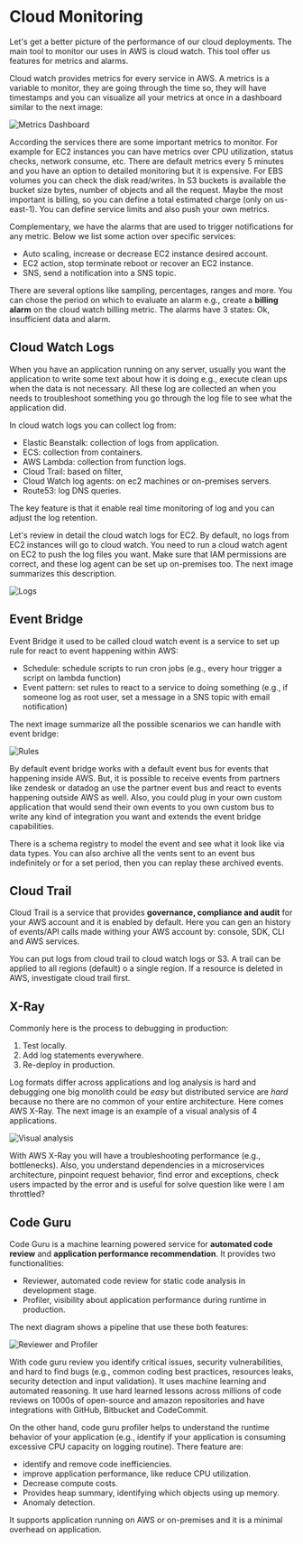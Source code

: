 Cloud Monitoring
================

Let's get a better picture of the performance of our cloud deployments. The main tool to monitor our uses in AWS is cloud watch. This tool offer us features for metrics and alarms.

Cloud watch provides metrics for every service in AWS. A metrics is a variable to monitor, they are going through the time so, they will have timestamps and you can visualize all your metrics at once in a dashboard similar to the next image:

![Metrics Dashboard](../assets/images/11A-cw-metrics.png)

According the services there are some important metrics to monitor. For example for EC2 instances you can have metrics over CPU utilization, status checks, network consume, etc. There are default metrics every 5 minutes and you have an option to detailed monitoring but it is expensive. For EBS volumes you can check the disk read/writes. In S3 buckets is available the bucket size bytes, number of objects and all the request. Maybe the most important is billing, so you can define a total estimated charge (only on us-east-1). You can define service limits and also push your own metrics.

Complementary, we have the alarms that are used to trigger notifications for any metric. Below we list some action over specific services:

- Auto scaling, increase or decrease EC2 instance desired account.
- EC2 action, stop terminate reboot or recover an EC2 instance.
- SNS, send a notification into a SNS topic.

There are several options like sampling, percentages, ranges and more. You can chose the period on which to evaluate an alarm e.g., create a **billing alarm** on the cloud watch billing metric. The alarms have 3 states: Ok, insufficient data and alarm.

Cloud Watch Logs
----------------

When you have an application running on any server, usually you want the application to write some text about how it is doing e.g., execute clean ups when the data is not necessary. All these log are collected an when you needs to troubleshoot something you go through the log file to see what the application did.

In cloud watch logs you can collect log from:

- Elastic Beanstalk: collection of logs from application.
- ECS: collection from containers.
- AWS Lambda: collection from function logs.
- Cloud Trail: based on filter,
- Cloud Watch log agents: on ec2 machines or on-premises servers.
- Route53: log DNS queries.

The key feature is that it enable real time monitoring of log and you can adjust the log retention.

Let's review in detail the cloud watch logs for EC2. By default, no logs from EC2 instances will go to cloud watch. You need to run a cloud watch agent on EC2 to push the log files you want. Make sure that IAM permissions are correct, and these log agent can be set up on-premises too. The next image summarizes this description.

![Logs](../assets/images/11B-cw-logs.png)

Event Bridge
------------

Event Bridge it used to be called cloud watch event is a service to set up rule for react to event happening within AWS:

- Schedule: schedule scripts to run cron jobs (e.g., every hour trigger a script on lambda function)
- Event pattern: set rules to react to a service to doing something (e.g., if someone log as root user, set a message in a SNS topic with email notification)

The next image summarize all the possible scenarios we can handle with event bridge:

![Rules](../assets/images/11C-cw-event-rules.png)

By default event bridge works with a default event bus for events that happening inside AWS. But, it is possible to receive events from partners like zendesk or datadog an use the partner event bus and react to events happening outside AWS as well. Also, you could plug in your own custom application that would send their own events to you own custom bus to write any kind of integration you want and extends the event bridge capabilities.

There is a schema registry to model the event and see what it look like via data types. You can also archive all the vents sent to an event bus indefinitely or for a set period, then you can replay these archived events.

Cloud Trail
-----------

Cloud Trail is a service that provides **governance, compliance and audit** for your AWS account and it is enabled by default. Here you can gen an history of events/API calls made withing your AWS account by: console, SDK, CLI and AWS services.

You can put logs from cloud trail to cloud watch logs or S3. A trail can be applied to all regions (default) o a single region. If a resource is deleted in AWS, investigate cloud trail first.

X-Ray
-----

Commonly here is the process to debugging in production:

1. Test locally.
2. Add log statements everywhere.
3. Re-deploy in production.

Log formats differ across applications and log analysis is hard and debugging one big monolith could be _easy_ but distributed service are _hard_ because no there are no common of your entire architecture. Here comes AWS X-Ray. The next image is an example of a visual analysis of 4 applications.

![Visual analysis](../assets/images/11D-visual-analysis.png)

With AWS X-Ray you will have a troubleshooting performance (e.g., bottlenecks). Also, you understand dependencies in a microservices architecture, pinpoint request behavior, find error and exceptions, check users impacted by the error and is useful for solve question like were I am throttled?

Code Guru
---------

Code Guru is a machine learning powered service for **automated code review** and **application performance recommendation**. It provides two functionalities:

- Reviewer, automated code review for static code analysis in development stage.
- Profiler, visibility about application performance during runtime in production.

The next diagram shows a pipeline that use these both features:

![Reviewer and Profiler](../assets/images/11E-reviewer-profiler.png)

With code guru review you identify critical issues, security vulnerabilities, and hard to find bugs (e.g., common coding best practices, resources leaks, security detection and input validation). It uses machine learning and automated reasoning. It use hard learned lessons across millions of code reviews on 1000s of open-source and amazon repositories and have integrations with GitHub, Bitbucket and CodeCommit.

On the other hand, code guru profiler helps to understand the runtime behavior of your application (e.g., identify if your application is consuming excessive CPU capacity on logging routine). There feature are:

- identify and remove code inefficiencies.
- improve application performance, like reduce CPU utilization.
- Decrease compute costs.
- Provides heap summary, identifying which objects using up memory.
- Anomaly detection.

It supports application running on AWS or on-premises and it is a minimal overhead on application.
